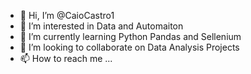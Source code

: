 - 👋 Hi, I’m @CaioCastro1
- 👀 I’m interested in Data and Automaiton
- 🌱 I’m currently learning Python Pandas and Sellenium
- 💞️ I’m looking to collaborate on Data Analysis Projects
- 📫 How to reach me ...

<!---
CaioCastro1/CaioCastro1 is a ✨ special ✨ repository because its `README.md` (this file) appears on your GitHub profile.
You can click the Preview link to take a look at your changes.
--->
